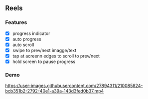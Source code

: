 ## Reels

### Features
- [x] progress indicator
- [x] auto progress
- [x] auto scroll
- [x] swipe to prev/next imagge/text
- [x] tap at acreenn edges to scroll to prev/next
- [x] hold screen to pause progress

### Demo
https://user-images.githubusercontent.com/27894311/210085824-bcb351b2-2792-40e1-a39a-143d3fed0b37.mp4

